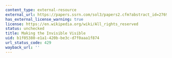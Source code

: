 ```yaml
---
content_type: external-resource
external_url: https://papers.ssrn.com/sol3/papers2.cfm?abstract_id=2769027
has_external_license_warning: true
license: https://en.wikipedia.org/wiki/All_rights_reserved
status: unchecked
title: Making the Invisible Visible
uid: b1f05380-e1a1-420b-be3c-d7f0aaa1f874
url_status_code: 429
wayback_url: ''
---
```

